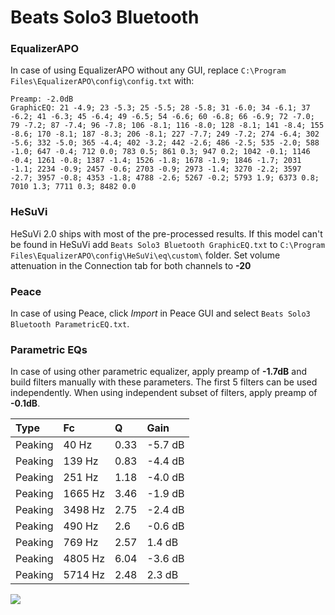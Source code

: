 # Beats Solo3 Bluetooth

### EqualizerAPO
In case of using EqualizerAPO without any GUI, replace `C:\Program Files\EqualizerAPO\config\config.txt`
with:
```
Preamp: -2.0dB
GraphicEQ: 21 -4.9; 23 -5.3; 25 -5.5; 28 -5.8; 31 -6.0; 34 -6.1; 37 -6.2; 41 -6.3; 45 -6.4; 49 -6.5; 54 -6.6; 60 -6.8; 66 -6.9; 72 -7.0; 79 -7.2; 87 -7.4; 96 -7.8; 106 -8.1; 116 -8.0; 128 -8.1; 141 -8.4; 155 -8.6; 170 -8.1; 187 -8.3; 206 -8.1; 227 -7.7; 249 -7.2; 274 -6.4; 302 -5.6; 332 -5.0; 365 -4.4; 402 -3.2; 442 -2.6; 486 -2.5; 535 -2.0; 588 -1.0; 647 -0.4; 712 0.0; 783 0.5; 861 0.3; 947 0.2; 1042 -0.1; 1146 -0.4; 1261 -0.8; 1387 -1.4; 1526 -1.8; 1678 -1.9; 1846 -1.7; 2031 -1.1; 2234 -0.9; 2457 -0.6; 2703 -0.9; 2973 -1.4; 3270 -2.2; 3597 -2.7; 3957 -0.8; 4353 -1.8; 4788 -2.6; 5267 -0.2; 5793 1.9; 6373 0.8; 7010 1.3; 7711 0.3; 8482 0.0
```

### HeSuVi
HeSuVi 2.0 ships with most of the pre-processed results. If this model can't be found in HeSuVi add
`Beats Solo3 Bluetooth GraphicEQ.txt` to `C:\Program Files\EqualizerAPO\config\HeSuVi\eq\custom\` folder.
Set volume attenuation in the Connection tab for both channels to **-20**

### Peace
In case of using Peace, click *Import* in Peace GUI and select `Beats Solo3 Bluetooth ParametricEQ.txt`.

### Parametric EQs
In case of using other parametric equalizer, apply preamp of **-1.7dB** and build filters manually
with these parameters. The first 5 filters can be used independently.
When using independent subset of filters, apply preamp of **-0.1dB**.

| Type    | Fc      |    Q | Gain    |
|:--------|:--------|:-----|:--------|
| Peaking | 40 Hz   | 0.33 | -5.7 dB |
| Peaking | 139 Hz  | 0.83 | -4.4 dB |
| Peaking | 251 Hz  | 1.18 | -4.0 dB |
| Peaking | 1665 Hz | 3.46 | -1.9 dB |
| Peaking | 3498 Hz | 2.75 | -2.4 dB |
| Peaking | 490 Hz  | 2.6  | -0.6 dB |
| Peaking | 769 Hz  | 2.57 | 1.4 dB  |
| Peaking | 4805 Hz | 6.04 | -3.6 dB |
| Peaking | 5714 Hz | 2.48 | 2.3 dB  |

![](https://raw.githubusercontent.com/jaakkopasanen/AutoEq/master/results/innerfidelity/sbaf-serious/Beats%20Solo3%20Bluetooth/Beats%20Solo3%20Bluetooth.png)
